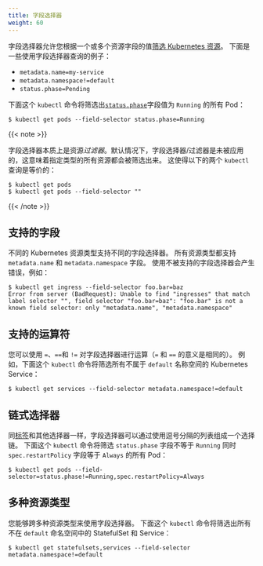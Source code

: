 ```yaml
---
title: 字段选择器
weight: 60
---
```


<!--
---
title: Field Selectors
weight: 60
---
-->

字段选择器允许您根据一个或多个资源字段的值[筛选 Kubernetes 资源](/zh/docs/concepts/overview/working-with-objects/kubernetes-objects)。
下面是一些使用字段选择器查询的例子：
<!--
_Field selectors_ let you [select Kubernetes resources](/docs/concepts/overview/working-with-objects/kubernetes-objects) based on the value of one or more resource fields. Here are some example field selector queries:
-->

* `metadata.name=my-service`
* `metadata.namespace!=default`
* `status.phase=Pending`

下面这个 `kubectl` 命令将筛选出[`status.phase`](/zh/docs/concepts/workloads/pods/pod-lifecycle/#pod-phase)字段值为 `Running` 的所有 Pod：
<!--
This `kubectl` command selects all Pods for which the value of the [`status.phase`](/docs/concepts/workloads/pods/pod-lifecycle/#pod-phase) field is `Running`:
-->

```shell
$ kubectl get pods --field-selector status.phase=Running
```

{{< note >}}

字段选择器本质上是资源*过滤器*。默认情况下，字段选择器/过滤器是未被应用的，这意味着指定类型的所有资源都会被筛选出来。
这使得以下的两个 `kubectl` 查询是等价的：
<!--
Field selectors are essentially resource *filters*. By default, no selectors/filters are applied, meaning that all resources of the specified type are selected. This makes the following `kubectl` queries equivalent:
-->

```shell
$ kubectl get pods
$ kubectl get pods --field-selector ""
```
{{< /note >}}

## 支持的字段
<!--
## Supported fields
-->

不同的 Kubernetes 资源类型支持不同的字段选择器。
所有资源类型都支持 `metadata.name` 和 `metadata.namespace` 字段。
使用不被支持的字段选择器会产生错误，例如：
<!--
Supported field selectors vary by Kubernetes resource type. All resource types support the `metadata.name` and `metadata.namespace` fields. Using unsupported field selectors produces an error. For example:
-->

```shell
$ kubectl get ingress --field-selector foo.bar=baz
Error from server (BadRequest): Unable to find "ingresses" that match label selector "", field selector "foo.bar=baz": "foo.bar" is not a known field selector: only "metadata.name", "metadata.namespace"
```

## 支持的运算符
<!--
## Supported operators
-->

您可以使用 `=`、`==`和 `!=` 对字段选择器进行运算（`=` 和 `==` 的意义是相同的）。
例如，下面这个 `kubectl` 命令将筛选所有不属于 `default` 名称空间的 Kubernetes Service：
<!--
You can use the `=`, `==`, and `!=` operators with field selectors (`=` and `==` mean the same thing). This `kubectl` command, for example, selects all Kubernetes Services that aren't in the `default` namespace:
-->

```shell
$ kubectl get services --field-selector metadata.namespace!=default
```

## 链式选择器
<!--
## Chained selectors
-->

同[标签](/docs/concepts/overview/working-with-objects/labels)和其他选择器一样，字段选择器可以通过使用逗号分隔的列表组成一个选择链。
下面这个 `kubectl` 命令将筛选 `status.phase` 字段不等于 `Running` 同时 `spec.restartPolicy` 字段等于 `Always` 的所有 Pod：
<!--
As with [label](/docs/concepts/overview/working-with-objects/labels) and other selectors, field selectors can be chained together as a comma-separated list. This `kubectl` command selects all Pods for which the `status.phase` does not equal `Running` and the `spec.restartPolicy` field equals `Always`:
-->

```shell
$ kubectl get pods --field-selector=status.phase!=Running,spec.restartPolicy=Always
```

## 多种资源类型
<!--
## Multiple resource types
-->

您能够跨多种资源类型来使用字段选择器。
下面这个 `kubectl` 命令将筛选出所有不在 `default` 命名空间中的 StatefulSet 和 Service：
<!--
You use field selectors across multiple resource types. This `kubectl` command selects all Statefulsets and Services that are not in the `default` namespace:
-->

```shell
$ kubectl get statefulsets,services --field-selector metadata.namespace!=default
```
